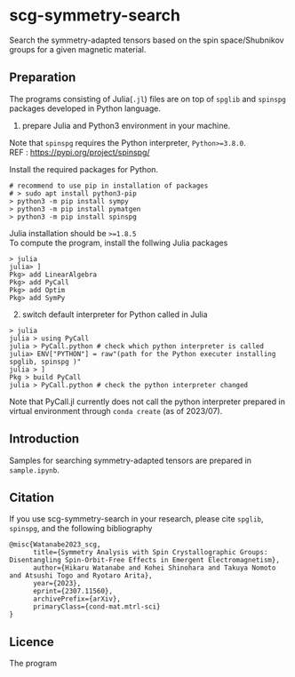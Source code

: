 # scg-symmetry-search

Search the symmetry-adapted tensors based on the spin space/Shubnikov groups for a given magnetic material.

## Preparation

The programs consisting of Julia(`.jl`) files are on top of `spglib` and `spinspg` packages developed in Python language.

1. prepare Julia and Python3 environment in your machine.

Note that `spinspg` requires the Python interpreter, `Python>=3.8.0`.  
REF : https://pypi.org/project/spinspg/


Install the required packages for Python.
```
# recommend to use pip in installation of packages
# > sudo apt install python3-pip
> python3 -m pip install sympy
> python3 -m pip install pymatgen
> python3 -m pip install spinspg
```

Julia installation should be `>=1.8.5`  
To compute the program, install the follwing Julia packages
```
> julia 
julia> ]
Pkg> add LinearAlgebra
Pkg> add PyCall
Pkg> add Optim
Pkg> add SymPy
```

2. switch default interpreter for Python called in Julia 

```
> julia
julia > using PyCall
julia > PyCall.python # check which python interpreter is called
julia> ENV["PYTHON"] = raw"(path for the Python executer installing spglib, spinspg )"
julia > ]
Pkg > build PyCall
julia > PyCall.python # check the python interpreter changed
```
Note that PyCall.jl currently does not call the python interpreter prepared in virtual environment through `conda create` (as of 2023/07).


## Introduction 

Samples for searching symmetry-adapted tensors are prepared in `sample.ipynb`. 





## Citation

If you use scg-symmetry-search in your research, please cite `spglib`, `spinspg`, and the following bibliography

```
@misc{Watanabe2023_scg,
      title={Symmetry Analysis with Spin Crystallographic Groups: Disentangling Spin-Orbit-Free Effects in Emergent Electromagnetism}, 
      author={Hikaru Watanabe and Kohei Shinohara and Takuya Nomoto and Atsushi Togo and Ryotaro Arita},
      year={2023},
      eprint={2307.11560},
      archivePrefix={arXiv},
      primaryClass={cond-mat.mtrl-sci}
}
```

## Licence 

The program 

